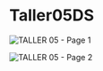 # Taller05DS

![TALLER 05 - Page 1](https://github.com/user-attachments/assets/4f249b22-6576-424b-be47-328b2885ffee)

![TALLER 05 - Page 2](https://github.com/user-attachments/assets/ba247a31-f3d2-47e0-82dd-bba05f5a5123)
